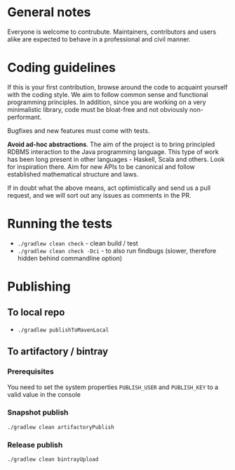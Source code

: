 # General notes

Everyone is welcome to contrubute. Maintainers, contributors and users alike are expected to behave in a professional and civil manner.

# Coding guidelines

If this is your first contribution, browse around the code to acquaint yourself with the coding style. We aim to follow common sense and 
functional programming principles. In addition, since you are working on a very minimalistic library, code must be bloat-free and
not obviously non-performant.

Bugfixes and new features must come with tests.

**Avoid ad-hoc abstractions**. The aim of the project is to bring principled RDBMS interaction to the Java programming language. 
This type of work has been long present in other languages - Haskell, Scala and others. Look for inspiration there. Aim for new APIs
to be canonical and follow established mathematical structure and laws.

If in doubt what the above means, act optimistically and send us a pull request, and we will sort out any issues as comments in the PR.

# Running the tests
* `./gradlew clean check` - clean build / test
* `./gradlew clean check -Dci` - to also run findbugs (slower, therefore hidden behind commandline option)

# Publishing

## To local repo
- `./gradlew publishToMavenLocal`

## To artifactory / bintray

### Prerequisites

You need to set the system properties `PUBLISH_USER` and `PUBLISH_KEY` to a valid value in the console

### Snapshot publish
`./gradlew clean artifactoryPublish`

### Release publish
`./gradlew clean bintrayUpload`

